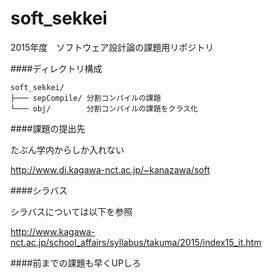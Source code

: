 # soft_sekkei

2015年度　ソフトウェア設計論の課題用リポジトリ


####ディレクトリ構成
```
soft_sekkei/
├─── sepCompile/ 分割コンパイルの課題
└─── obj/        分割コンパイルの課題をクラス化
```

####課題の提出先

たぶん学内からしか入れない

http://www.di.kagawa-nct.ac.jp/~kanazawa/soft


####シラバス

シラバスについては以下を参照

http://www.kagawa-nct.ac.jp/school_affairs/syllabus/takuma/2015/index15_it.htm


####前までの課題も早くUPしろ
